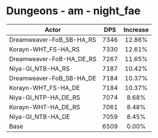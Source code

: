 # Dungeons - am - night_fae
| Actor | DPS | Increase |
|---|:---:|:---:|
|Dreamweaver-FoB_SB-HA_RS|7346|12.86%|
|Korayn-WHT_FS-HA_RS|7330|12.61%|
|Dreamweaver-FoB-HA_DE_RS|7267|11.65%|
|Niya-GI_NTB-HA_RS|7187|10.42%|
|Dreamweaver-FoB_SB-HA_DE|7184|10.37%|
|Korayn-WHT_FS-HA_DE|7184|10.37%|
|Niya-GI_NTP-HA_DE_RS|7074|8.68%|
|Korayn-WHT-HA_DE_RS|7061|8.48%|
|Niya-GI_NTB-HA_DE|7059|8.45%|
|Base|6509|0.00%|
